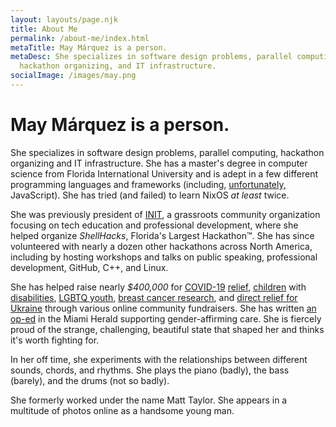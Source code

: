 ```yaml
---
layout: layouts/page.njk
title: About Me
permalink: /about-me/index.html
metaTitle: May Márquez is a person.
metaDesc: She specializes in software design problems, parallel computing,
  hackathon organizing, and IT infrastructure.
socialImage: /images/may.png
---
```

# May Márquez is a person.

She specializes in software design problems, parallel computing, hackathon organizing and IT infrastructure. She has a master's degree in computer science from Florida International University and is adept in a few different programming languages and frameworks (including, [unfortunately,](https://www.destroyallsoftware.com/talks/wat) JavaScript). She has tried (and failed) to learn NixOS *at least* twice.

She was previously president of [INIT](https://www.weareinit.org/), a grassroots community organization focusing on tech education and professional development, where she helped organize *ShellHacks*, Florida's Largest Hackathon™. She has since volunteered with nearly a dozen other hackathons across North America, including by hosting workshops and talks on public speaking, professional development, GitHub, C++, and Linux.

She has helped raise nearly *$400,000* for [COVID-19](https://ironmanfoundation.donordrive.com/index.cfm?fuseaction=donorDrive.event&eventID=683) [relief](https://events.doctorswithoutborders.org/index.cfm?fuseaction=donate.personalCampaign&participantID=5485), [children](http://web.archive.org/web/20190906001609/https://www.extra-life.org/index.cfm?fuseaction=donorDrive.participant&participantID=348756) with [disabilities](https://tiltify.com/+team-moonlight/tf2-binary-blackout), [LGBTQ youth](https://give.thetrevorproject.org/team/363190), [breast cancer research](https://tiltify.com/+team-moonlight/operation-peculiar-pandemonium), and [direct relief for Ukraine](https://tiltify.com/@potatomvm/rewiredrampage/donate) through various online community fundraisers. She has written [an op-ed](https://www.miamiherald.com/opinion/op-ed/article264182341.html) in the Miami Herald supporting gender-affirming care.  She is fiercely proud of the strange, challenging, beautiful state that shaped her and thinks it's worth fighting for.

In her off time, she experiments with the relationships between different sounds, chords, and rhythms. She plays the piano (badly), the bass (barely), and the drums (not so badly).

She formerly worked under the name Matt Taylor. She appears in a multitude of photos online as a handsome young man.